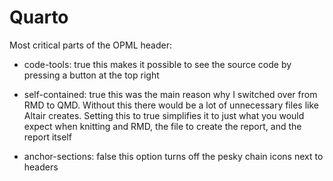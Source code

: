 # Quarto

Most critical parts of the OPML header: 

- code-tools: true
    this makes it possible to see the source code by pressing a button at the top right
  
- self-contained: true
    this was the main reason why I switched over from RMD to QMD. Without this there would be a lot of unnecessary files like Altair creates. Setting this to true simplifies it to just what you would expect when knitting and RMD, the file to create the report, and the report itself

- anchor-sections: false
    this option turns off the pesky chain icons next to headers

